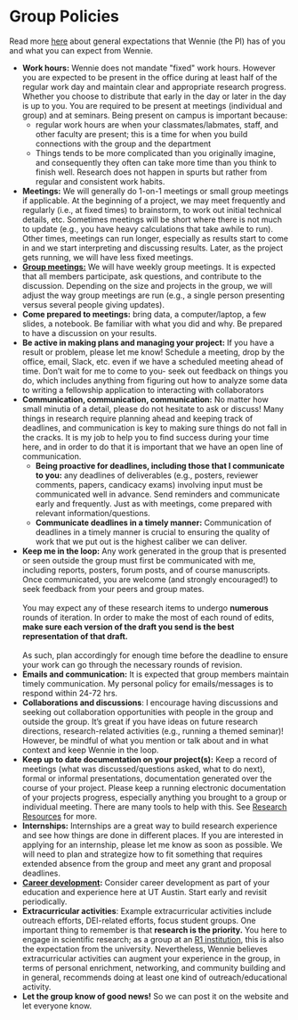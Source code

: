 # Group Policies



Read more [here](group-expectations.md) about general expectations that Wennie (the PI) has of you and what you can expect from Wennie.

* **Work hours:** Wennie does not mandate "fixed" work hours. However you are expected to be present in the  office during at least half of the regular work day and maintain clear and appropriate research progress. Whether you choose to distribute that early in the day or later in the day is up to you. You are required to be present at meetings (individual and group) and at seminars. Being present on campus is important because:
  * regular work hours are when your classmates/labmates, staff, and other faculty are present; this is a time for when you build connections with the group and the department
  * Things tends to be more complicated than you originally imagine, and consequently they often can take more time than you think to finish well. Research does not happen in spurts but rather from regular and consistent work habits.&#x20;
* **Meetings:** We will generally do 1-on-1 meetings or small group meetings if applicable. At the beginning of a project, we may meet frequently and regularly (i.e., at fixed times) to brainstorm, to work out initial technical details, etc. Sometimes meetings will be short where there is not much to update (e.g., you have heavy calculations that take awhile to run). Other times, meetings can run longer, especially as results start to come in and we start interpreting and discussing results. Later, as the project gets running, we will have less fixed meetings.
* [**Group meetings:**](group-meetings.md) We will have weekly group meetings. It is expected that all members participate, ask questions, and contribute to the discussion. Depending on the size and projects in the group, we will adjust the way group meetings are run (e.g., a single person presenting versus several people giving updates).
* **Come prepared to meetings:** bring data, a computer/laptop, a few slides, a notebook. Be familiar with what you did and why. Be prepared to have a discussion on your results.
* **Be active in making plans and managing your project:** If you have a result or problem, please let me know! Schedule a meeting, drop by the office, email, Slack, etc. even if we have a scheduled meeting ahead of time. Don’t wait for me to come to you- seek out feedback on things you do, which includes anything from figuring out how to analyze some data to writing a fellowship application to interacting with collaborators&#x20;
* **Communication, communication, communication:** No matter how small minutia of a detail, please do not hesitate to ask or discuss! Many things in research require planning ahead and keeping track of deadlines, and communication is key to making sure things do not fall in the cracks. It is my job to help you to find success during your time here, and in order to do that it is important that we have an open line of communication.&#x20;
  * **Being proactive for deadlines, including those that I communicate to you:** any deadlines of deliverables (e.g., posters, reviewer comments, papers, candicacy exams) involving input must be communicated well in advance. Send reminders and communicate early and frequently. Just as with meetings, come prepared with relevant information/questions.
  * **Communicate deadlines in a timely manner:** Communication of deadlines in a timely manner is crucial​ to ensuring the quality of work that we put out is the highest caliber we can deliver.&#x20;
* **Keep me in the loop:** Any work generated in the group that is presented or seen outside the group must first be communicated with me, including reports, posters, forum posts, and of course manuscripts. Once communicated, you are welcome (and strongly encouraged!) to seek feedback from your peers and group mates.\
  \
  You may expect any of these research items to undergo **numerous​** rounds of iteration. In order to make the most of each round of edits, **make sure each version of the draft you send is the best representation of that draft​.**\
  \
  As such, plan accordingly for enough time before the deadline to ensure your work can go through the necessary rounds of revision.
* **Emails and communication:** It is expected that group members maintain timely communication. My personal policy for emails/messages is to respond within 24-72 hrs.
* **Collaborations and discussions**: I encourage having discussions and seeking out collaboration opportunities with people in the group and outside the group. It’s great if you have ideas on future research directions, research-related activities (e.g., running a themed seminar)! However, be mindful of what you mention or talk about and in what context and keep Wennie in the loop.&#x20;
* **Keep up to date documentation on your project(s):** Keep a record of meetings (what was discussed/questions asked, what to do next), formal or informal presentations, documentation generated over the course of your project. Please keep a running electronic documentation of your projects progress, especially anything you brought to a group or individual meeting. There are many tools to help with this. See [Research Resources](broken-reference) for more.&#x20;
* **Internships:** Internships are a great way to build research experience and see how things are done in different places. If you are interested in applying for an internship, please let me know as soon as possible. We will need to plan and strategize how to fit something that requires extended absence from the group and meet any grant and proposal deadlines.
* [**Career development**](../educational-resources/career-development.md)**:** Consider career development as part of your education and experience here at UT Austin. Start early and revisit periodically.
* **Extracurricular activities**: Example extracurricular activities include outreach efforts, DEI-related efforts, focus student groups. One important thing to remember is that **research is the priority.** You here to engage in scientific research; as a group at an [R1 institution](https://carnegieclassifications.iu.edu/classification\_descriptions/basic.php), this is also the expectation from the university. Nevertheless, Wennie believes extracurricular activities can augment your experience in the group, in terms of personal enrichment, networking, and community building and in general, recommends doing at least one kind of outreach/educational activity.
* **Let the group know of good news!** So we can post it on the website and let everyone know.
